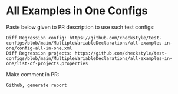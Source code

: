 # All Examples in One Configs
Paste below given to PR description to use such test configs:
```
Diff Regression config: https://github.com/checkstyle/test-configs/blob/main/MultipleVariableDeclarations/all-examples-in-one/config-all-in-one.xml
Diff Regression projects: https://github.com/checkstyle/test-configs/blob/main/MultipleVariableDeclarations/all-examples-in-one/list-of-projects.properties
```
Make comment in PR:
```
Github, generate report
```

